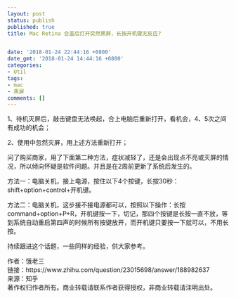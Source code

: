 ```yaml
---
layout: post
status: publish
published: true
title: Mac Retina 合盖后打开突然黑屏，长按开机键无反应?


date: '2018-01-24 22:44:16 +0800'
date_gmt: '2018-01-24 14:44:16 +0800'
categories:
- Util
tags:
- mac
- 黑屏
comments: []
---
```

<div>
<div>
<p>1、待机灭屏后，敲击键盘无法唤起，合上电脑后重新打开，看机会，4、5次之间有成功的机会；</p>
<p>2、使用中忽然灭屏，用上述方法重新打开；</p>
<p>问了购买商家，用了下面第二种方法，症状减轻了，还是会出现点不亮或灭屏的情况，所以倾向怀疑是软件问题。并且是在2周前更新了系统后发生的。</p>
<p>方法一：电脑关机，接上电源，按住以下4个按键，长按30秒：shift+option+control+开机键。</p>
<p>方法二：电脑关机，这步接不接电源都可以，按照以下操作：长按command+option+P+R，开机键按一下，切记，那四个按键是长按一直不放，等到系统自动重启第四声的时候所有按键放开，而开机键只要按一下就可以，不用长按。</p>
<p>持续跟进这个话题，一些同样的经验，供大家参考。</p>
</div>
<p>作者：饿老三<br />
链接：https://www.zhihu.com/question/23015698/answer/188982637<br />
来源：知乎<br />
著作权归作者所有。商业转载请联系作者获得授权，非商业转载请注明出处。</p></div>
